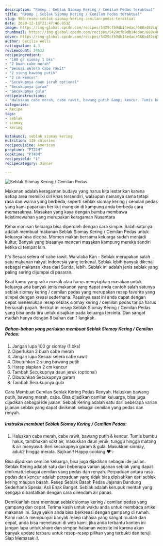 ```yaml
---
description: "Resep : Seblak Siomay Kering / Cemilan Pedas teraktual"
title: "Resep : Seblak Siomay Kering / Cemilan Pedas teraktual"
slug: 986-resep-seblak-siomay-kering-cemilan-pedas-teraktual
date: 2020-12-18T21:47:46.853Z
image: https://img-global.cpcdn.com/recipes/5429cfb9db14edac/680x482cq70/seblak-siomay-kering-cemilan-pedas-foto-resep-utama.jpg
thumbnail: https://img-global.cpcdn.com/recipes/5429cfb9db14edac/680x482cq70/seblak-siomay-kering-cemilan-pedas-foto-resep-utama.jpg
cover: https://img-global.cpcdn.com/recipes/5429cfb9db14edac/680x482cq70/seblak-siomay-kering-cemilan-pedas-foto-resep-utama.jpg
author: Cecilia Wells
ratingvalue: 4.3
reviewcount: 34632
recipeingredient:
- "100 gr siomay 1 bks"
- "2 buah cabe merah"
- "Sesuai selera cabe rawit"
- "2 siung bawang putih"
- "2 cm kencur"
- "Secukupnya daun jeruk optional"
- "Secukupnya garam"
- "Secukupnya gula"
recipeinstructions:
- "Haluskan cabe merah, cabe rawit, bawang putih &amp; kencur. Tumis bumbu halus, tambhakan sdkt air, masukkan daun jeruk, tunggu hingga matang &amp; air menyusut. Beri secukupnya garam &amp; gula. Masukkan siomay, aduk2 hingga merata. Sajikan!! Happy cooking ❤️✨"
categories:
- Recipe
tags:
- seblak
- siomay
- kering

katakunci: seblak siomay kering 
nutrition: 119 calories
recipecuisine: American
preptime: "PT22M"
cooktime: "PT49M"
recipeyield: "1"
recipecategory: Dinner

---
```



![Seblak Siomay Kering / Cemilan Pedas](https://img-global.cpcdn.com/recipes/5429cfb9db14edac/680x482cq70/seblak-siomay-kering-cemilan-pedas-foto-resep-utama.jpg)

Makanan adalah keragaman budaya yang harus kita lestarikan karena setiap area memiliki ciri khas tersendiri, walaupun namanya sama tetapi rasa dan warna yang berbeda, seperti seblak siomay kering / cemilan pedas yang kami paparkan berikut mungkin di kampung anda berbeda cara memasaknya. Masakan yang kaya dengan bumbu membawa keistimewahan yang merupakan keragaman Nusantara

Keharmonisan keluarga bisa diperoleh dengan cara simple. Salah satunya adalah membuat makanan Seblak Siomay Kering / Cemilan Pedas untuk keluarga bisa dicoba. Momen makan bersama keluarga sudah menjadi kultur, Banyak yang biasanya mencari masakan kampung mereka sendiri ketika di tempat lain.

It&#39;s Sesuai selera of cabe rawit. Waralaba Kan - Seblak merupakan salah satu makanan rakyat Indonesia yang terkenal. Seblak lebih banyak dikenal sebagai makanan khas dari Sunda, lebih. Seblak ini adalah jenis seblak yang paling sering dijumpai di pasaran.

Buat kamu yang suka masak atau harus menyiapkan masakan untuk keluarga ada banyak jenis makanan yang dapat anda contoh salah satunya seblak siomay kering / cemilan pedas yang merupakan resep favorite yang simpel dengan kreasi sederhana. Pasalnya saat ini anda dapat dengan cepat menemukan resep seblak siomay kering / cemilan pedas tanpa harus bersusah payah.
Berikut ini resep Seblak Siomay Kering / Cemilan Pedas yang bisa anda tiru untuk disajikan pada keluarga tercinta. Dan sangat mudah hanya dengan 8 bahan dan 1 langkah.


<!--inarticleads1-->

##### Bahan-bahan yang perlukan membuat Seblak Siomay Kering / Cemilan Pedas:

1. Jangan lupa 100 gr siomay (1 bks)
1. Diperlukan 2 buah cabe merah
1. Jangan lupa Sesuai selera cabe rawit
1. Dibutuhkan 2 siung bawang putih
1. Harap siapkan 2 cm kencur
1. Tambah Secukupnya daun jeruk (optional)
1. Dibutuhkan Secukupnya garam
1. Tambah Secukupnya gula


Cara Membuat Cemilan Seblak Kering Pedas Renyah. Haluskan bawang putih, bawang merah, cabe. Bisa dijadikan cemilan keluarga, bisa juga dijadikan sebagai ide jualan. Seblak Kering adalah satu dari beberapa varian jajanan seblak yang dapat dinikmati sebagai cemilan yang pedas dan renyah. 

<!--inarticleads2-->

##### Instruksi membuat  Seblak Siomay Kering / Cemilan Pedas:

1. Haluskan cabe merah, cabe rawit, bawang putih &amp; kencur. Tumis bumbu halus, tambhakan sdkt air, masukkan daun jeruk, tunggu hingga matang &amp; air menyusut. Beri secukupnya garam &amp; gula. Masukkan siomay, aduk2 hingga merata. Sajikan!! Happy cooking ❤️✨


Bisa dijadikan cemilan keluarga, bisa juga dijadikan sebagai ide jualan. Seblak Kering adalah satu dari beberapa varian jajanan seblak yang dapat dinikmati sebagai cemilan yang pedas dan renyah. Perpaduan antara rasa pedas dan kencur adalah perpaduan yang tidak bias dipisahkan dari seblak kering maupun basah. Resep Seblak Basah Pedas Jajanan Bandung Sederhana Spesial Asli Enak Banget. Seblak adalah kerupuk mentah yang sengaja dibantatkan dengan cara direndam air panas. 

Demikianlah cara membuat seblak siomay kering / cemilan pedas yang gampang dan cepat. Terima kasih untuk waktu anda untuk membaca artikel makanan ini. Saya yakin anda bisa berkreasi dengan gampang di rumah. Kami masih mempunyai banyak resep rahasia yang sangat mudah dan cepat, anda bisa menelusuri di web kami, jika anda terbantu konten ini jangan lupa untuk share dan simpan halaman website ini karena akan banyak update terbaru untuk resep-resep pilihan yang terbukti dan teruji. Siap Memasak !!. 
